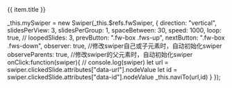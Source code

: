 <div
  class="fw-list swiper-slide"
  v-for="(item, index) in navList"
  :data-url="item.url"
  :data-id="item.query"
  :key="index"
>
  <div
    :class="item.isCurrent ? 'text-gb' : 'unCurrent'"
  >
    {{ item.title }}
  </div>
</div>


_this.mySwiper = new Swiper(_this.$refs.fwSwiper, {
  direction: "vertical",
  slidesPerView: 3,
  slidesPerGroup: 1,
  spaceBetween: 30,
  speed: 1000,
  loop: true,
  // loopedSlides: 3,
  prevButton: ".fw-box .fws-up",
  nextButton: ".fw-box .fws-down",
  observer: true, //修改swiper自己或子元素时，自动初始化swiper
  observeParents: true, //修改swiper的父元素时，自动初始化swiper
  onClick:function(swiper){
    // console.log(swiper)
    let url = swiper.clickedSlide.attributes["data-url"].nodeValue
    let id = swiper.clickedSlide.attributes["data-id"].nodeValue
    _this.naviTo(url,id)
  }
});